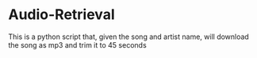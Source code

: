 # Audio-Retrieval
This is a python script that, given the song and artist name, will download the song as mp3 and trim it to 45 seconds
